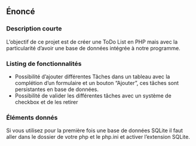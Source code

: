## Énoncé

### Description courte

L’objectif de ce projet est de créer une ToDo List en PHP mais avec la particularité d’avoir une base de données intégrée à notre programme.

### Listing de fonctionnalités

- Possibilité d’ajouter différentes Tâches dans un tableau avec la complétion d’un formulaire et un bouton “Ajouter”, ces tâches sont persistantes en base de données.
- Possibilité de valider les différentes tâches avec un système de checkbox et de les retirer

### Éléments donnés

Si vous utilisez pour la première fois une base de données SQLite il faut aller dans le dossier de votre php et le php.ini et activer l’extension SQLite.
